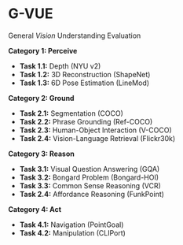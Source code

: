 # G-VUE
General *Vision* Understanding Evaluation


**Category 1: Perceive** 

* **Task 1.1:** Depth (NYU v2)
* **Task 1.2:** 3D Reconstruction (ShapeNet)
* **Task 1.3:** 6D Pose Estimation (LineMod)


**Category 2: Ground** 

* **Task 2.1:** Segmentation (COCO)
* **Task 2.2:** Phrase Grounding (Ref-COCO)
* **Task 2.3:** Human-Object Interaction (V-COCO)
* **Task 2.4:** Vision-Language Retrieval (Flickr30k)


**Category 3: Reason** 

* **Task 3.1:** Visual Question Answering (GQA)
* **Task 3.2:** Bongard Problem (Bongard-HOI)
* **Task 3.3:** Common Sense Reasoning (VCR)
* **Task 2.4:** Affordance Reasoning (FunkPoint)


**Category 4: Act** 

* **Task 4.1:** Navigation (PointGoal)
* **Task 4.2:** Manipulation (CLIPort)

